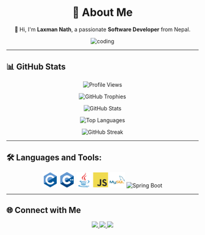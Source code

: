 <!-- README.md -->

<h1 align="center">🚀 About Me</h1>

<p align="center">
  👋 Hi, I'm <strong>Laxman Nath</strong>, a passionate <strong>Software Developer</strong> from Nepal.
</p>

<p align="center">
  <img alt="coding" width="400" src="https://user-images.githubusercontent.com/55389276/140866485-8fb1c876-9a8f-4d6a-98dc-08c4981eaf70.gif"/>
</p>

---

## 📊 GitHub Stats

<p align="center">
  <img src="https://komarev.com/ghpvc/?username=Laxman-Nath&label=Profile%20views&color=0e75b6&style=flat" alt="Profile Views" />
</p>

<p align="center">
  <img src="https://github-profile-trophy.vercel.app/?username=Laxman-Nath&theme=onedark" alt="GitHub Trophies" />
</p>

<p align="center">
  <img src="https://github-readme-stats.vercel.app/api?username=Laxman-Nath&show_icons=true&locale=en" alt="GitHub Stats" />
</p>

<p align="center">
  <img src="https://github-readme-stats.vercel.app/api/top-langs?username=Laxman-Nath&show_icons=true&locale=en&layout=compact" alt="Top Languages" />
</p>

<p align="center">
  <img src="https://github-readme-streak-stats.herokuapp.com/?user=Laxman-Nath" alt="GitHub Streak" />
</p>

---

## 🛠 Languages and Tools:

<p align="center">
  <img src="https://raw.githubusercontent.com/devicons/devicon/master/icons/c/c-original.svg" alt="C" width="40" height="40"/>
  <img src="https://raw.githubusercontent.com/devicons/devicon/master/icons/cplusplus/cplusplus-original.svg" alt="C++" width="40" height="40"/>
  <img src="https://raw.githubusercontent.com/devicons/devicon/master/icons/java/java-original.svg" alt="Java" width="40" height="40"/>
  <img src="https://raw.githubusercontent.com/devicons/devicon/master/icons/javascript/javascript-original.svg" alt="JavaScript" width="40" height="40"/>
  <img src="https://raw.githubusercontent.com/devicons/devicon/master/icons/mysql/mysql-original-wordmark.svg" alt="MySQL" width="40" height="40"/>
  <img src="https://www.vectorlogo.zone/logos/springio/springio-icon.svg" alt="Spring Boot" width="40" height="40"/>
</p>

---

## 🌐 Connect with Me

<p align="center">
  <a href="mailto:nathlaxman242@gmail.com">
    <img src="https://img.shields.io/badge/Email-nathlaxman242@gmail.com-D14836?style=for-the-badge&logo=gmail&logoColor=white" />
  </a>
  <a href="https://github.com/Laxman-Nath" target="blank">
    <img src="https://img.shields.io/badge/GitHub-Laxman--Nath-181717?style=for-the-badge&logo=github&logoColor=white" />
  </a>
  <a href="https://www.linkedin.com/in/laxman-nath" target="blank">
    <img src="https://img.shields.io/badge/LinkedIn-laxman--nath-0077B5?style=for-the-badge&logo=linkedin&logoColor=white" />
  </a>
</p>
